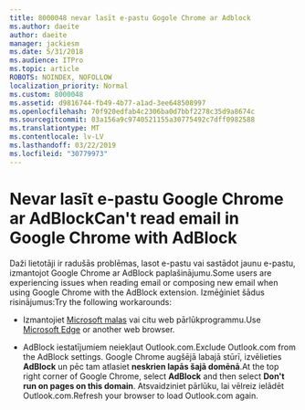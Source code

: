 ```yaml
---
title: 8000048 nevar lasīt e-pastu Gogole Chrome ar Adblock
ms.author: daeite
author: daeite
manager: jackiesm
ms.date: 5/31/2018
ms.audience: ITPro
ms.topic: article
ROBOTS: NOINDEX, NOFOLLOW
localization_priority: Normal
ms.custom: 8000048
ms.assetid: d9816744-fb49-4b77-a1ad-3ee648508997
ms.openlocfilehash: 70f920edfab4c2306ba0d7bbf2278c35d9a8674c
ms.sourcegitcommit: 03a156a9c9740521155a30775492c7dff0982588
ms.translationtype: MT
ms.contentlocale: lv-LV
ms.lasthandoff: 03/22/2019
ms.locfileid: "30779973"
---
```

# <a name="cant-read-email-in-google-chrome-with-adblock"></a><span data-ttu-id="c2b17-102">Nevar lasīt e-pastu Google Chrome ar AdBlock</span><span class="sxs-lookup"><span data-stu-id="c2b17-102">Can't read email in Google Chrome with AdBlock</span></span>

<span data-ttu-id="c2b17-103">Daži lietotāji ir radušās problēmas, lasot e-pastu vai sastādot jaunu e-pastu, izmantojot Google Chrome ar AdBlock paplašinājumu.</span><span class="sxs-lookup"><span data-stu-id="c2b17-103">Some users are experiencing issues when reading email or composing new email when using Google Chrome with the AdBlock extension.</span></span> <span data-ttu-id="c2b17-104">Izmēģiniet šādus risinājumus:</span><span class="sxs-lookup"><span data-stu-id="c2b17-104">Try the following workarounds:</span></span>
  
- <span data-ttu-id="c2b17-105">Izmantojiet [Microsoft malas](https://go.microsoft.com/fwlink/p/?linkid=2001503&amp;clcid=0x409) vai citu web pārlūkprogrammu.</span><span class="sxs-lookup"><span data-stu-id="c2b17-105">Use [Microsoft Edge](https://go.microsoft.com/fwlink/p/?linkid=2001503&amp;clcid=0x409) or another web browser.</span></span> 
    
- <span data-ttu-id="c2b17-106">AdBlock iestatījumiem neiekļaut Outlook.com.</span><span class="sxs-lookup"><span data-stu-id="c2b17-106">Exclude Outlook.com from the AdBlock settings.</span></span> <span data-ttu-id="c2b17-107">Google Chrome augšējā labajā stūrī, izvēlieties **AdBlock** un pēc tam atlasiet **neskrien lapās šajā domēnā**.</span><span class="sxs-lookup"><span data-stu-id="c2b17-107">At the top right corner of Google Chrome, select **AdBlock** and then select **Don't run on pages on this domain**.</span></span> <span data-ttu-id="c2b17-108">Atsvaidziniet pārlūku, lai vēlreiz ielādēt Outlook.com.</span><span class="sxs-lookup"><span data-stu-id="c2b17-108">Refresh your browser to load Outlook.com again.</span></span> 
    

